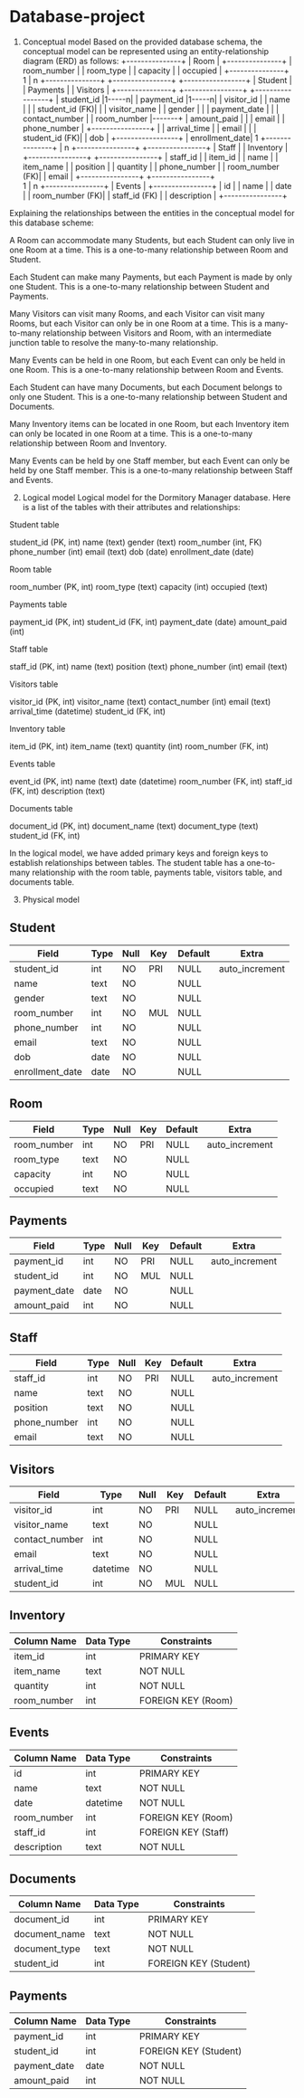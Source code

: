 # Database-project

1. Conceptual model
Based on the provided database schema, the conceptual model can be represented using an entity-relationship diagram (ERD) as follows:
                              +---------------+
                              |   Room        |
                              +---------------+
                              | room_number   |
                              | room_type     |
                              | capacity      |
                              | occupied      |
                              +---------------+
                                      1
                                      |
                                      n
+---------------+            +----------------+            +-----------------+
|   Student     |            |   Payments     |            |     Visitors     |
+---------------+            +----------------+            +-----------------+
| student_id    |1-----n|    | payment_id     |1-----n|    | visitor_id      |
| name          |       |    | student_id (FK)|       |    | visitor_name   |
| gender        |       |    | payment_date  |       |    | contact_number |
| room_number   |-------+    | amount_paid   |       |    | email          |
| phone_number  |            +----------------+       |    | arrival_time   |
| email         |                                      |    | student_id (FK)|
| dob           |                                      +-----------------+
| enrollment_date|                                               1
+---------------+                                               |
                                                                 n
                             +----------------+             +----------------+
                             |    Staff       |             |    Inventory   |
                             +----------------+             +----------------+
                             | staff_id       |             | item_id        |
                             | name           |             | item_name      |
                             | position       |             | quantity       |
                             | phone_number   |             | room_number (FK)|
                             | email          |             +----------------+
                             +----------------+                
                                       1
                                       |
                                       n
                               +----------------+
                               |    Events      |
                               +----------------+
                               | id             |
                               | name           |
                               | date           |
                               | room_number (FK)|
                               | staff_id (FK)  |
                               | description    |
                               +----------------+

Explaining the relationships between the entities in the conceptual model for this database scheme:

A Room can accommodate many Students, but each Student can only live in one Room at a time. This is a one-to-many relationship between Room and Student.

Each Student can make many Payments, but each Payment is made by only one Student. This is a one-to-many relationship between Student and Payments.

Many Visitors can visit many Rooms, and each Visitor can visit many Rooms, but each Visitor can only be in one Room at a time. This is a many-to-many relationship between Visitors and Room, with an intermediate junction table to resolve the many-to-many relationship.

Many Events can be held in one Room, but each Event can only be held in one Room. This is a one-to-many relationship between Room and Events.

Each Student can have many Documents, but each Document belongs to only one Student. This is a one-to-many relationship between Student and Documents.

Many Inventory items can be located in one Room, but each Inventory item can only be located in one Room at a time. This is a one-to-many relationship between Room and Inventory.

Many Events can be held by one Staff member, but each Event can only be held by one Staff member. This is a one-to-many relationship between Staff and Events.

2. Logical model
Logical model for the Dormitory Manager database. Here is a list of the tables with their attributes and relationships:

Student table

student_id (PK, int)
name (text)
gender (text)
room_number (int, FK)
phone_number (int)
email (text)
dob (date)
enrollment_date (date)

Room table

room_number (PK, int)
room_type (text)
capacity (int)
occupied (text)

Payments table

payment_id (PK, int)
student_id (FK, int)
payment_date (date)
amount_paid (int)


Staff table

staff_id (PK, int)
name (text)
position (text)
phone_number (int)
email (text)


Visitors table

visitor_id (PK, int)
visitor_name (text)
contact_number (int)
email (text)
arrival_time (datetime)
student_id (FK, int)

Inventory table

item_id (PK, int)
item_name (text)
quantity (int)
room_number (FK, int)

Events table

event_id (PK, int)
name (text)
date (datetime)
room_number (FK, int)
staff_id (FK, int)
description (text)

Documents table

document_id (PK, int)
document_name (text)
document_type (text)
student_id (FK, int)

In the logical model, we have added primary keys and foreign keys to establish relationships between tables. The student table has a one-to-many relationship with the room table, payments table, visitors table, and documents table.

3. Physical model
## Student
| Field             | Type       | Null | Key | Default | Extra          |
|-------------------|------------|-------|-----|---------|-----------------|
| student_id         | int        | NO   | PRI | NULL    | auto_increment |
| name              | text       | NO   |     | NULL    |                 |
| gender            | text       | NO   |     | NULL    |                 |
| room_number       | int        | NO   | MUL | NULL    |                 |
| phone_number      | int        | NO   |     | NULL    |                 |
| email             | text       | NO   |     | NULL    |                 |
| dob               | date       | NO   |     | NULL    |                 |
| enrollment_date   | date       | NO   |     | NULL    |                 |

## Room
| Field             | Type       | Null | Key | Default | Extra          |
|-------------------|------------|-------|-----|---------|-----------------|
| room_number       | int        | NO   | PRI | NULL    | auto_increment |
| room_type         | text       | NO   |     | NULL    |                 |
| capacity          | int        | NO   |     | NULL    |                 |
| occupied          | text       | NO   |     | NULL    |                 |

## Payments
| Field             | Type       | Null | Key | Default | Extra          |
|-------------------|------------|-------|-----|---------|-----------------|
| payment_id        | int        | NO   | PRI | NULL    | auto_increment |
| student_id        | int        | NO   | MUL | NULL    |                 |
| payment_date      | date       | NO   |     | NULL    |                 |
| amount_paid       | int        | NO   |     | NULL    |                 |

## Staff
| Field             | Type       | Null | Key | Default | Extra          |
|-------------------|------------|-------|-----|---------|-----------------|
| staff_id          | int        | NO   | PRI | NULL    | auto_increment |
| name              | text       | NO   |     | NULL    |                 |
| position          | text       | NO   |     | NULL    |                 |
| phone_number      | int        | NO   |     | NULL    |                 |
| email             | text       | NO   |     | NULL    |                 |

## Visitors
| Field             | Type       | Null | Key | Default | Extra          |
|-------------------|------------|-------|-----|---------|-----------------|
| visitor_id        | int        | NO   | PRI | NULL    | auto_increment |
| visitor_name      | text       | NO   |     | NULL    |                 |
| contact_number    | int        | NO   |     | NULL    |                 |
| email             | text       | NO   |     | NULL    |                 |
| arrival_time      | datetime   | NO   |     | NULL    |                 |
| student_id        | int        | NO   | MUL | NULL    |                 |

## Inventory
| Column Name | Data Type | Constraints              |
|-------------|-----------|--------------------------|
| item_id     | int       | PRIMARY KEY              |
| item_name   | text      | NOT NULL                 |
| quantity    | int       | NOT NULL                 |
| room_number | int       | FOREIGN KEY (Room)        |

## Events
| Column Name | Data Type | Constraints               |
|-------------|-----------|---------------------------|
| id          | int       | PRIMARY KEY               |
| name        | text      | NOT NULL                  |
| date        | datetime  | NOT NULL                  |
| room_number | int       | FOREIGN KEY (Room)         |
| staff_id    | int       | FOREIGN KEY (Staff)        |
| description | text      | NOT NULL                  |

## Documents
| Column Name  | Data Type | Constraints              |
|--------------|-----------|--------------------------|
| document_id  | int       | PRIMARY KEY              |
| document_name| text      | NOT NULL                 |
| document_type| text      | NOT NULL                 |
| student_id   | int       | FOREIGN KEY (Student)     |

## Payments
| Column Name | Data Type | Constraints              |
|-------------|-----------|--------------------------|
| payment_id  | int       | PRIMARY KEY              |
| student_id  | int       | FOREIGN KEY (Student)     |
| payment_date| date      | NOT NULL                 |
| amount_paid | int       | NOT NULL                 |
